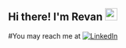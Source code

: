 ## Hi there! I'm Revan <img src="https://media.giphy.com/media/hvRJCLFzcasrR4ia7z/giphy.gif" width="25px">

#You may reach me at
[![LinkedIn](https://img.shields.io/badge/-LinkedIn-0077B5?style=for-the-badge&logo=linkedin)](https://www.linkedin.com/in/rev1006/)
